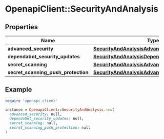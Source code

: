 # OpenapiClient::SecurityAndAnalysis

## Properties

| Name | Type | Description | Notes |
| ---- | ---- | ----------- | ----- |
| **advanced_security** | [**SecurityAndAnalysisAdvancedSecurity**](SecurityAndAnalysisAdvancedSecurity.md) |  | [optional] |
| **dependabot_security_updates** | [**SecurityAndAnalysisDependabotSecurityUpdates**](SecurityAndAnalysisDependabotSecurityUpdates.md) |  | [optional] |
| **secret_scanning** | [**SecurityAndAnalysisAdvancedSecurity**](SecurityAndAnalysisAdvancedSecurity.md) |  | [optional] |
| **secret_scanning_push_protection** | [**SecurityAndAnalysisAdvancedSecurity**](SecurityAndAnalysisAdvancedSecurity.md) |  | [optional] |

## Example

```ruby
require 'openapi_client'

instance = OpenapiClient::SecurityAndAnalysis.new(
  advanced_security: null,
  dependabot_security_updates: null,
  secret_scanning: null,
  secret_scanning_push_protection: null
)
```

